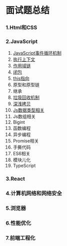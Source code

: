 # 面试题总结

### 1.Html和CSS

### 2.JavaScript

1. [JavaScript事件循环机制](https://github.com/KeyNGAdnil/accumulate/blob/master/博文库/js%20EventLoop.md)
2. [执行上下文](https://github.com/KeyNGAdnil/accumulate/blob/master/博文库/执行上下文.md)
3. [作用域链](https://github.com/KeyNGAdnil/accumulate/blob/master/博文库/作用域链.md)
4. [闭包](https://github.com/KeyNGAdnil/accumulate/blob/master/博文库/闭包.md)
5. [this指向](https://github.com/KeyNGAdnil/accumulate/blob/master/博文库/this指向.md)
6. 原型和原型链
7. 继承
8. [垃圾回收机制](https://github.com/KeyNGAdnil/accumulate/blob/master/博文库/垃圾回收机制.md)
11. [深浅拷贝](https://github.com/KeyNGAdnil/accumulate/blob/master/博文库/深浅拷贝.md)
12. [Js数据类型相关](https://github.com/KeyNGAdnil/accumulate/blob/master/博文库/数据类型检测与转换.md)
13. Js数组相关
14. Bigint
15. 函数编程
17. 异步编程
15. Promise相关
16. 手撕代码
17. ES6相关
18. 模块儿化
19. TypeScript

### 3.React

### 4.计算机网络和网络安全

### 5.浏览器

### 6.性能优化

### 7.前端工程化

